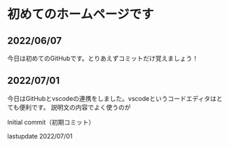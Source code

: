 # 初めてのホームページです
## 2022/06/07
今日は初めてのGitHubです。とりあえずコミットだけ覚えましょう！
## 2022/07/01
今日はGitHubとvscodeの連携をしました。vscodeというコードエディタはとても便利です。
説明文の内容でよく使うのが

Initial commit（初期コミット）

lastupdate 2022/07/01

